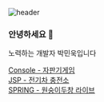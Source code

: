 ![header](https://capsule-render.vercel.app/api?type=wave&color=auto&height=300&section=header&text=Welcome%&fontSize=90)

### 안녕하세요 👋
노력하는 개발자 박민욱입니다 


<a href="https://github.com/Chaews/Java_console_Vendingmachinegame"> Console - 자판기게임</a><br>
<a href="https://github.com/pmw0303/ElectricCar-">JSP - 전기차 충전소</a><br>
<a href="https://github.com/godoklife/Monkey">SPRING - 원숭이두창 라이브</a>

<!--
**pmw0303/pmw0303** is a ✨ _special_ ✨ repository because its `README.md` (this file) appears on your GitHub profile.

Here are some ideas to get you started:

- 🔭 I’m currently working on ...
- 🌱 I’m currently learning ...
- 👯 I’m looking to collaborate on ...
- 🤔 I’m looking for help with ...
- 💬 Ask me about ...
- 📫 How to reach me: ...
- 😄 Pronouns: ...
- ⚡ Fun fact: ...
-->
